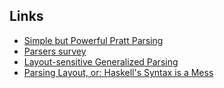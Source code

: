 ## Links

- [Simple but Powerful Pratt Parsing](https://matklad.github.io/2020/04/13/simple-but-powerful-pratt-parsing.html)
- [Parsers survey](https://notes.eatonphil.com/parser-generators-vs-handwritten-parsers-survey-2021.html)
- [Layout-sensitive Generalized Parsing](https://www.informatik.uni-marburg.de/~seba/projects/sugarj/layout-parsing.pdf)
- [Parsing Layout, or: Haskell's Syntax is a Mess](https://amelia.how/posts/parsing-layout.html)
